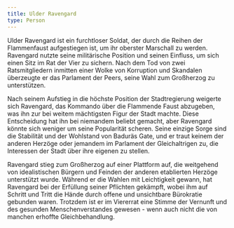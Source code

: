 ```yaml
---
title: Ulder Ravengard
type: Person
---
```


Ulder Ravengard ist ein furchtloser Soldat, der durch die Reihen der
Flammenfaust aufgestiegen ist, um ihr oberster Marschall zu werden. Ravengard
nutzte seine militärische Position und seinen Einfluss, um sich einen Sitz im
Rat der Vier zu sichern. Nach dem Tod von zwei Ratsmitgliedern inmitten einer
Wolke von Korruption und Skandalen überzeugte er das Parlament der Peers,
seine Wahl zum Großherzog zu unterstützen.

Nach seinem Aufstieg in die höchste Position der Stadtregierung weigerte sich
Ravengard, das Kommando über die Flammende Faust abzugeben, was ihn zur bei
weitem mächtigsten Figur der Stadt machte. Diese Entscheidung hat ihn bei
niemandem beliebt gemacht, aber Ravengard könnte sich weniger um seine
Popularität scheren. Seine einzige Sorge sind die Stabilität und der
Wohlstand von Baduräs Gate, und er traut keinem der anderen Herzöge oder
jemandem im Parlament der Gleichaltrigen zu, die Interessen der Stadt über
ihre eigenen zu stellen.

Ravengard stieg zum Großherzog auf einer Plattform auf, die weitgehend von
idealistischen Bürgern und Feinden der anderen etablierten Herzöge
unterstützt wurde. Während er die Wahlen mit Leichtigkeit gewann, hat
Ravengard bei der Erfüllung seiner Pflichten gekämpft, wobei ihm auf Schritt
und Tritt die Hände durch offene und unsichtbare Bürokratie gebunden waren.
Trotzdem ist er im Viererrat eine Stimme der Vernunft und des gesunden
Menschenverstandes gewesen - wenn auch nicht die von manchen erhoffte
Gleichbehandlung.
